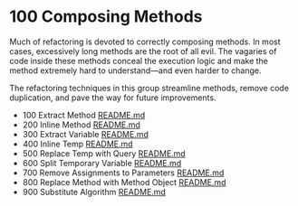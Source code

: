 # 100 Composing Methods

Much of refactoring is devoted to correctly composing methods. In most cases, excessively long methods are the root of all evil. The vagaries of code inside these methods conceal the execution logic and make the method extremely hard to understand—and even harder to change.

The refactoring techniques in this group streamline methods, remove code duplication, and pave the way for future improvements.

- 100 Extract Method [README.md](./100/README.md)
- 200 Inline Method [README.md](./200/README.md)
- 300 Extract Variable [README.md](./300/README.md)
- 400 Inline Temp [README.md](./400/README.md)
- 500 Replace Temp with Query [README.md](./500/README.md)
- 600 Split Temporary Variable [README.md](./600/README.md)
- 700 Remove Assignments to Parameters [README.md](./700/README.md)
- 800 Replace Method with Method Object [README.md](./800/README.md)
- 900 Substitute Algorithm [README.md](./900/README.md)
